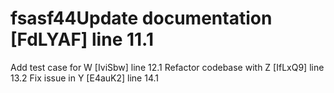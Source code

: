 # fsasf44Update documentation [FdLYAF] line 11.1
Add test case for W [IviSbw] line 12.1
Refactor codebase with Z [IfLxQ9] line 13.2
Fix issue in Y [E4auK2] line 14.1
